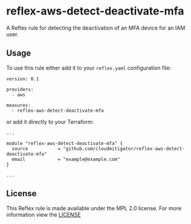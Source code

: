 # reflex-aws-detect-deactivate-mfa
A Reflex rule for detecting the deactivation of an MFA device for an IAM user.

## Usage
To use this rule either add it to your `reflex.yaml` configuration file:  
```
version: 0.1

providers:
  - aws

measures:
  - reflex-aws-detect-deactivate-mfa
```

or add it directly to your Terraform:  
```
...

module "reflex-aws-detect-deactivate-mfa" {
  source           = "github.com/cloudmitigator/reflex-aws-detect-deactivate-mfa"
  email            = "example@example.com"
}

...
```

## License
This Reflex rule is made available under the MPL 2.0 license. For more information view the [LICENSE](https://github.com/cloudmitigator/reflex-aws-detect-deactivate-mfa/blob/master/LICENSE) 
